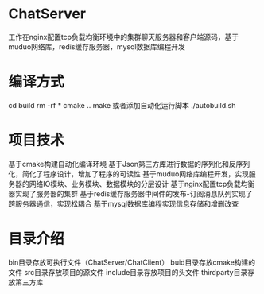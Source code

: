# ChatServer
工作在nginx配置tcp负载均衡环境中的集群聊天服务器和客户端源码，基于muduo网络库，redis缓存服务器，mysql数据库编程开发

# 编译方式
cd build
rm -rf *
cmake ..
make
或者添加自动化运行脚本
./autobuild.sh

# 项目技术
基于cmake构建自动化编译环境
基于Json第三方库进行数据的序列化和反序列化，简化了程序设计，增加了程序的可读性
基于muduo网络库编程开发，实现服务器的网络IO模块、业务模块、数据模块的分层设计
基于nginx配置tcp负载均衡器实现了服务器的集群
基于redis缓存服务器中间件的发布-订阅消息队列实现了跨服务器通信，实现松耦合
基于mysql数据库编程实现信息存储和增删改查

# 目录介绍
bin目录存放可执行文件（ChatServer/ChatClient）
buid目录存放cmake构建的文件
src目录存放项目的源文件
include目录存放项目的头文件
thirdparty目录存放第三方库
